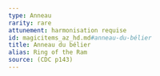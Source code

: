 ```yaml
---
type: Anneau
rarity: rare
attunement: harmonisation requise
id: magicitems_az_hd.md#anneau-du-bélier
title: Anneau du bélier
alias: Ring of the Ram
source: (CDC p143)
---
```


